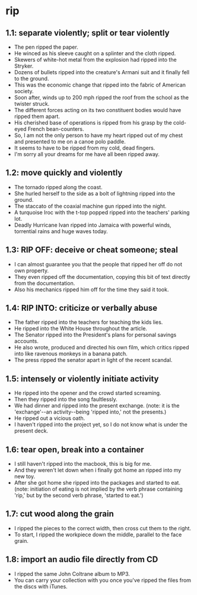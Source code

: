 # rip
## 1.1: separate violently; split or tear violently

  *  The pen ripped the paper.
  *  He winced as his sleeve caught on a splinter and the cloth ripped.
  *  Skewers of white-hot metal from the explosion had ripped into the Stryker.
  *  Dozens of bullets ripped into the creature's Armani suit and it finally fell to the ground.
  *  This was the economic change that ripped into the fabric of American society.
  *  Soon after, winds up to 200 mph ripped the roof from the school as the twister struck.
  *  The different forces acting on its two constituent bodies would have ripped them apart.
  *  His cherished base of operations is ripped from his grasp by the cold-eyed French bean-counters.
  *  So, I am not the only person to have my heart ripped out of my chest and presented to me on a canoe polo paddle.
  *  It seems to have to be ripped from my cold, dead fingers.
  *  I'm sorry all your dreams for me have all been ripped away.

## 1.2: move quickly and violently

  *  The tornado ripped along the coast.
  *  She hurled herself to the side as a bolt of lightning ripped into the ground.
  *  The staccato of the coaxial machine gun ripped into the night.
  *  A turquoise Iroc with the t-top popped ripped into the teachers' parking lot.
  *  Deadly Hurricane Ivan ripped into Jamaica with powerful winds, torrential rains and huge waves today.

## 1.3: RIP OFF: deceive or cheat someone; steal

  *  I can almost guarantee you that the people that ripped her off do not own property.
  *  They even ripped off the documentation, copying this bit of text directly from the documentation.
  *  Also his mechanics ripped him off for the time they said it took.

## 1.4: RIP INTO: criticize or verbally abuse

  *  The father ripped into the teachers for teaching the kids lies.
  *  He ripped into the White House throughout the article.
  *  The Senator ripped into the President's plans for personal savings accounts.
  *  He also wrote, produced and directed his own film, which critics ripped into like ravenous monkeys in a banana patch.
  *  The press ripped the senator apart in light of the recent scandal.

## 1.5: intensely or violently initiate activity

  *  He ripped into the opener and the crowd started screaming.
  *  Then they ripped into the song faultlessly.
  *  We had dinner and ripped into the present exchange. (note: it is the 'exchange'--an activity--being 'ripped into,' not the presents.)
  *  He ripped out a vicious oath.
  *  I haven't ripped into the project yet, so I do not know what is under the present deck.

## 1.6: tear open, break into a container

  *  I still haven't ripped into the macbook, this is big for me.
  *  And they weren't let down when i finally got home an ripped into my new toy.
  *  After she got home she ripped into the packages and started to eat. (note: initiation of eating is not implied by the verb phrase containing 'rip,' but by the second verb phrase, 'started to eat.')

## 1.7: cut wood along the grain

  *  I ripped the pieces to the correct width, then cross cut them to the right.
  *  To start, I ripped the workpiece down the middle, parallel to the face grain.

## 1.8: import an audio file directly from CD

  *  I ripped the same John Coltrane album to MP3.
  *  You can carry your collection with you once you've ripped the files from the discs with iTunes.
